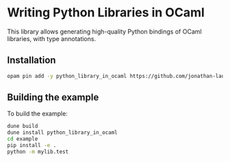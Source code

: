 # Writing Python Libraries in OCaml

This library allows generating high-quality Python bindings of OCaml libraries, with type annotations.

## Installation

```sh
opam pin add -y python_library_in_ocaml https://github.com/jonathan-laurent/python-library-in-ocaml.gith
```

## Building the example

To build the example:

```sh
dune build
dune install python_library_in_ocaml
cd example
pip install -e .
python -m mylib.test
```